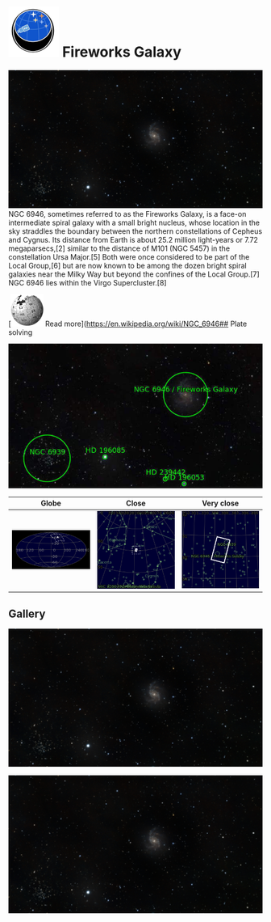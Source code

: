 # ![](..//Imaging//Common/pyl-tiny.png) Fireworks Galaxy
![IMG](..//Imaging//HD/Fireworks_Galaxy+00+co.jpg)
NGC 6946, sometimes referred to as the Fireworks Galaxy, is a face-on intermediate spiral galaxy with a small bright nucleus, whose location in the sky straddles the boundary between the northern constellations of Cepheus and Cygnus. Its distance from Earth is about 25.2 million light-years or 7.72 megaparsecs,[2] similar to the distance of M101 (NGC 5457) in the constellation Ursa Major.[5] Both were once considered to be part of the Local Group,[6] but are now known to be among the dozen bright spiral galaxies near the Milky Way but beyond the confines of the Local Group.[7] NGC 6946 lies within the Virgo Supercluster.[8]

[![](..//Imaging//Common/Wikipedia.png) Read more](https://en.wikipedia.org/wiki/NGC_6946## Plate solving 


![IMG](..//Imaging//HD/Fireworks_Galaxy_Annotated.jpg)


| Globe | Close | Very close |
| ----- | ----- | ----- |
|![IMG](..//Imaging//HD/Fireworks_Galaxy_Globe.jpg) |![IMG](..//Imaging//HD/Fireworks_Galaxy_Close.jpg) |![IMG](..//Imaging//HD/Fireworks_Galaxy_Closer.jpg) |

## Gallery
![IMG](..//Imaging//HD/Fireworks_Galaxy+00+co.jpg) 

![IMG](..//Imaging//HD/Fireworks_Galaxy+01+co.jpg) 

